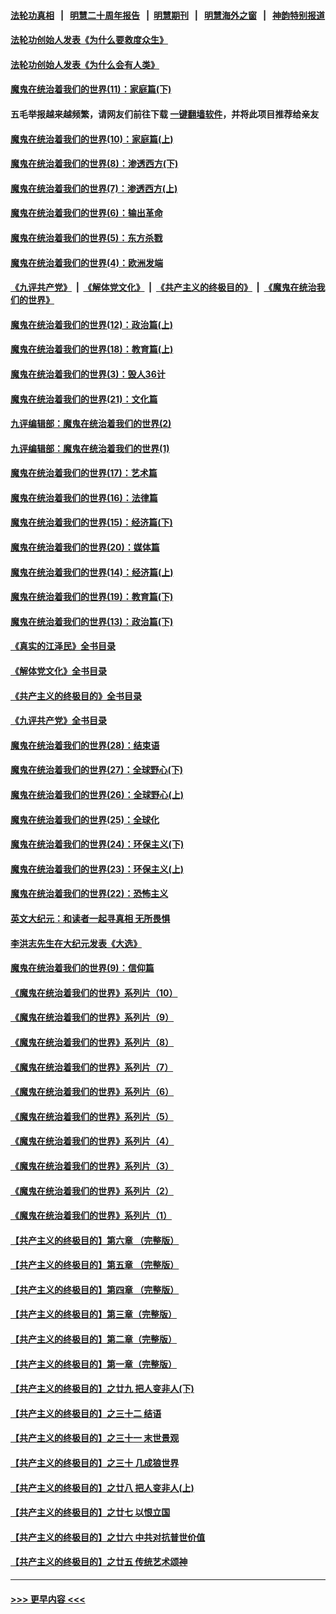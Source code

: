 #### [法轮功真相](https://github.com/gfw-breaker/truth/blob/master/README.md?t=0) &nbsp;&nbsp;|&nbsp;&nbsp; [明慧二十周年报告](https://github.com/gfw-breaker/mh-reports/blob/master/README.md?t=0) &nbsp;&nbsp;|&nbsp;&nbsp;[明慧期刊](https://github.com/gfw-breaker/mh-qikan) &nbsp;&nbsp;|&nbsp;&nbsp; [明慧海外之窗](https://github.com/gfw-breaker/mh-news/blob/master/README.md?t=0) &nbsp;&nbsp;|&nbsp;&nbsp; [神韵特别报道](https://github.com/gfw-breaker/mh-news/blob/master/shenyun.md?t=0)
#### [法轮功创始人发表《为什么要救度众生》](../pages/nsc422/n13975246.md?t=05130043) 
#### [法轮功创始人发表《为什么会有人类》](../pages/nsc422/n13912117.md?t=05130043) 
#### [魔鬼在统治着我们的世界(11)：家庭篇(下)](../pages/nsc422/n10440961.md?t=05130043) 
#### 五毛举报越来越频繁，请网友们前往下载 [一键翻墙软件](https://github.com/gfw-breaker/ssr-accounts)，并将此项目推荐给亲友
#### [魔鬼在统治着我们的世界(10)：家庭篇(上)](../pages/nsc422/n10435448.md?t=05130043) 
#### [魔鬼在统治着我们的世界(8)：渗透西方(下)](../pages/nsc422/n10429603.md?t=05130043) 
#### [魔鬼在统治着我们的世界(7)：渗透西方(上)](../pages/nsc422/n10426013.md?t=05130043) 
#### [魔鬼在统治着我们的世界(6)：输出革命](../pages/nsc422/n10421536.md?t=05130043) 
#### [魔鬼在统治着我们的世界(5)：东方杀戮](../pages/nsc422/n10417707.md?t=05130043) 
#### [魔鬼在统治着我们的世界(4)：欧洲发端](../pages/nsc422/n10414890.md?t=05130043) 
#### [《九评共产党》](https://github.com/begood0513/9ping.md/blob/master/README.md) &nbsp;|&nbsp; [《解体党文化》](../../../../jtdwh.md/blob/master/README.md)  &nbsp;|&nbsp; [《共产主义的终极目的》](../../../../gczydzjmd.md/blob/master/README.md) &nbsp;|&nbsp; [《魔鬼在统治我们的世界》](../../../../mgztzwmdsj.md/blob/master/README.md) 
#### [魔鬼在统治着我们的世界(12)：政治篇(上)](../pages/nsc422/n10444576.md?t=05130043) 
#### [魔鬼在统治着我们的世界(18)：教育篇(上)](../pages/nsc422/n10526970.md?t=05130043) 
#### [魔鬼在统治着我们的世界(3)：毁人36计](../pages/nsc422/n10411583.md?t=05130043) 
#### [魔鬼在统治着我们的世界(21)：文化篇](../pages/nsc422/n10597706.md?t=05130043) 
#### [九评编辑部：魔鬼在统治着我们的世界(2)](../pages/nsc422/n10410036.md?t=05130043) 
#### [九评编辑部：魔鬼在统治着我们的世界(1)](../pages/nsc422/n10406825.md?t=05130043) 
#### [魔鬼在统治着我们的世界(17)：艺术篇](../pages/nsc422/n10499093.md?t=05130043) 
#### [魔鬼在统治着我们的世界(16)：法律篇](../pages/nsc422/n10485969.md?t=05130043) 
#### [魔鬼在统治着我们的世界(15)：经济篇(下)](../pages/nsc422/n10469975.md?t=05130043) 
#### [魔鬼在统治着我们的世界(20)：媒体篇](../pages/nsc422/n10586579.md?t=05130043) 
#### [魔鬼在统治着我们的世界(14)：经济篇(上)](../pages/nsc422/n10457370.md?t=05130043) 
#### [魔鬼在统治着我们的世界(19)：教育篇(下)](../pages/nsc422/n10564808.md?t=05130043) 
#### [魔鬼在统治着我们的世界(13)：政治篇(下)](../pages/nsc422/n10448270.md?t=05130043) 
#### [《真实的江泽民》全书目录](../pages/nsc422/n13721399.md?t=05130043) 
#### [《解体党文化》全书目录](../pages/nsc422/n13721157.md?t=05130043) 
#### [《共产主义的终极目的》全书目录](../pages/nsc422/n13721048.md?t=05130043) 
#### [《九评共产党》全书目录](../pages/nsc422/n13708085.md?t=05130043) 
#### [魔鬼在统治着我们的世界(28)：结束语](../pages/nsc422/n10936246.md?t=05130043) 
#### [魔鬼在统治着我们的世界(27)：全球野心(下)](../pages/nsc422/n10928319.md?t=05130043) 
#### [魔鬼在统治着我们的世界(26)：全球野心(上)](../pages/nsc422/n10900318.md?t=05130043) 
#### [魔鬼在统治着我们的世界(25)：全球化](../pages/nsc422/n10788205.md?t=05130043) 
#### [魔鬼在统治着我们的世界(24)：环保主义(下)](../pages/nsc422/n10695307.md?t=05130043) 
#### [魔鬼在统治着我们的世界(23)：环保主义(上)](../pages/nsc422/n10688613.md?t=05130043) 
#### [魔鬼在统治着我们的世界(22)：恐怖主义](../pages/nsc422/n10614727.md?t=05130043) 
#### [英文大纪元：和读者一起寻真相 无所畏惧](../pages/nsc422/n12542027.md?t=05130043) 
#### [李洪志先生在大纪元发表《大选》](../pages/nsc422/n12534746.md?t=05130043) 
#### [魔鬼在统治着我们的世界(9)：信仰篇](../pages/nsc422/n10432159.md?t=05130043) 
#### [《魔鬼在统治着我们的世界》系列片（10）](../pages/nsc422/n12292670.md?t=05130043) 
#### [《魔鬼在统治着我们的世界》系列片（9）](../pages/nsc422/n12290859.md?t=05130043) 
#### [《魔鬼在统治着我们的世界》系列片（8）](../pages/nsc422/n12287445.md?t=05130043) 
#### [《魔鬼在统治着我们的世界》系列片（7）](../pages/nsc422/n12283425.md?t=05130043) 
#### [《魔鬼在统治着我们的世界》系列片（6）](../pages/nsc422/n12282314.md?t=05130043) 
#### [《魔鬼在统治着我们的世界》系列片（5）](../pages/nsc422/n12281419.md?t=05130043) 
#### [《魔鬼在统治着我们的世界》系列片（4）](../pages/nsc422/n12274024.md?t=05130043) 
#### [《魔鬼在统治着我们的世界》系列片（3）](../pages/nsc422/n12271322.md?t=05130043) 
#### [《魔鬼在统治着我们的世界》系列片（2）](../pages/nsc422/n12269049.md?t=05130043) 
#### [《魔鬼在统治着我们的世界》系列片（1）](../pages/nsc422/n12267575.md?t=05130043) 
#### [【共产主义的终极目的】第六章 （完整版）](../pages/nsc422/n11428913.md?t=05130043) 
#### [【共产主义的终极目的】第五章 （完整版）](../pages/nsc422/n11428912.md?t=05130043) 
#### [【共产主义的终极目的】第四章 （完整版）](../pages/nsc422/n11428907.md?t=05130043) 
#### [【共产主义的终极目的】第三章（完整版）](../pages/nsc422/n11428848.md?t=05130043) 
#### [【共产主义的终极目的】第二章（完整版）](../pages/nsc422/n11428831.md?t=05130043) 
#### [【共产主义的终极目的】第一章（完整版）](../pages/nsc422/n11417651.md?t=05130043) 
#### [【共产主义的终极目的】之廿九 把人变非人(下)](../pages/nsc422/n11344140.md?t=05130043) 
#### [【共产主义的终极目的】之三十二 结语](../pages/nsc422/n11360535.md?t=05130043) 
#### [【共产主义的终极目的】之三十一 末世景观](../pages/nsc422/n11351129.md?t=05130043) 
#### [【共产主义的终极目的】之三十 几成狼世界](../pages/nsc422/n11348280.md?t=05130043) 
#### [【共产主义的终极目的】之廿八 把人变非人(上)](../pages/nsc422/n11340492.md?t=05130043) 
#### [【共产主义的终极目的】之廿七 以恨立国](../pages/nsc422/n11336944.md?t=05130043) 
#### [【共产主义的终极目的】之廿六 中共对抗普世价值](../pages/nsc422/n11324785.md?t=05130043) 
#### [【共产主义的终极目的】之廿五 传统艺术颂神](../pages/nsc422/n11296396.md?t=05130043) 

----
#### [ >>> 更早内容 <<< ](../indexes/nsc422-earlier.md)
